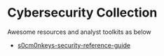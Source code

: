 # Cybersecurity Collection

Awesome resources and analyst toolkits as below

* [s0cm0nkeys-security-reference-guide](https://s0cm0nkey.gitbook.io/s0cm0nkeys-security-reference-guide/)
